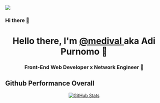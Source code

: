 ![](https://sdtimes.com/wp-content/uploads/2017/10/29682337-83f3017e-88bf-11e7-846c-138e9639b87f.png)

### Hi there 👋
<p>
  <h1 align="center">
    <b>Hello there, I'm <a href="https://github.com/medival">@medival </a> aka Adi Purnomo 👋</b>
  </h1>
  <h3 align="center">
    Front-End Web Developer x Network Engineer 🚀
  </h3>
</p>

## Github Performance Overall

<p align="center">
  <a href="https://github.com/medival">
    <img alt="GitHub Stats" src="https://github-readme-stats.vercel.app/api?username=medival&show_icons=true&theme=blue&count_private=true&include_all_commits=true" />
  </a>
</p>
